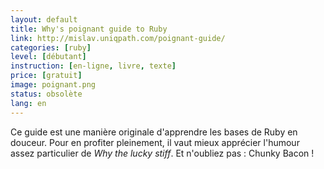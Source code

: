 ```yaml
---
layout: default
title: Why's poignant guide to Ruby
link: http://mislav.uniqpath.com/poignant-guide/
categories: [ruby]
level: [débutant]
instruction: [en-ligne, livre, texte]
price: [gratuit]
image: poignant.png
status: obsolète
lang: en
---
```


Ce guide est une manière originale d'apprendre les bases de Ruby en douceur. Pour en profiter pleinement, il vaut mieux apprécier l'humour assez particulier de <i>Why the lucky stiff</i>. Et n'oubliez pas : Chunky Bacon&nbsp;!
